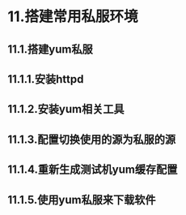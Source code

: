 # 11.搭建常用私服环境
## 11.1.搭建yum私服
## 11.1.1.安装httpd
## 11.1.2.安装yum相关工具
## 11.1.3.配置切换使用的源为私服的源
## 11.1.4.重新生成测试机yum缓存配置
## 11.1.5.使用yum私服来下载软件
